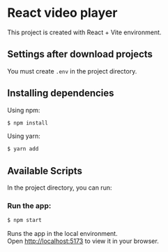 # React video player

This project is created with React + Vite environment.

## Settings after download projects

You must create `.env` in the project directory.

## Installing dependencies

Using npm:

```bash
$ npm install
```

Using yarn:

```bash
$ yarn add
```

## Available Scripts

In the project directory, you can run:

### Run the app:

```bash
$ npm start
```

Runs the app in the local environment.\
Open [http://localhost:5173](http://localhost:5173) to view it in your browser.
